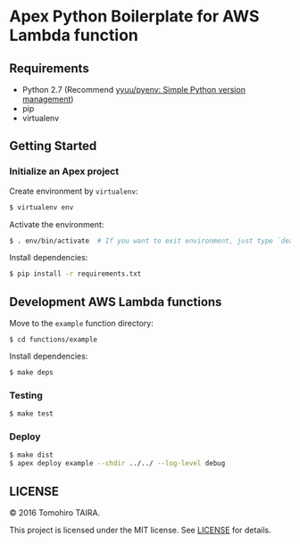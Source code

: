 Apex Python Boilerplate for AWS Lambda function
================================================================================


Requirements
--------------------------------------------------------------------------------

- Python 2.7 (Recommend [yyuu/pyenv: Simple Python version management](https://github.com/yyuu/pyenv))
- pip
- virtualenv


Getting Started
--------------------------------------------------------------------------------

### Initialize an Apex project

Create environment by `virtualenv`:

```sh
$ virtualenv env
```

Activate the environment:

```sh
$ . env/bin/activate  # If you want to exit environment, just type `deactivate`
```

Install dependencies:

```sh
$ pip install -r requirements.txt
```


Development AWS Lambda functions
--------------------------------------------------------------------------------

Move to the `example` function directory:

```
$ cd functions/example
```

Install dependencies:

```sh
$ make deps
```

### Testing

```sh
$ make test
```

### Deploy

```sh
$ make dist
$ apex deploy example --chdir ../../ --log-level debug
```


LICENSE
--------------------------------------------------------------------------------

&copy; 2016 Tomohiro TAIRA.

This project is licensed under the MIT license. See [LICENSE](LICENSE) for details.
